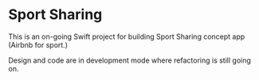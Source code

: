 # Sport Sharing

This is an on-going Swift project for building Sport Sharing concept app (Airbnb for sport.)

Design and code are in development mode where refactoring is still going on. 

